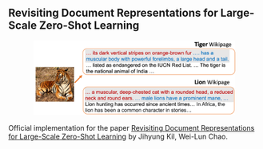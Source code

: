 ## Revisiting Document Representations for Large-Scale Zero-Shot Learning

<p align="center">
  <img src="./figs/zsl_app.png" width="80%" height="50%"></center>
</p>

Official implementation for the paper [Revisiting Document Representations for Large-Scale Zero-Shot Learning]() by Jihyung Kil, Wei-Lun Chao.
